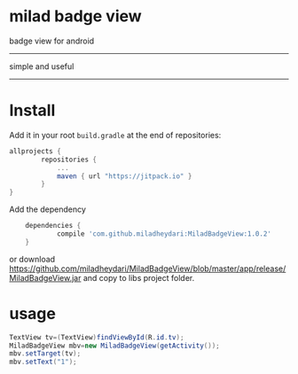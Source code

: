 # milad badge view
badge view for android
***
simple and useful
***
Install
=====

Add it in your root `build.gradle` at the end of repositories:

```groovy
allprojects {
		repositories {
			...
			maven { url "https://jitpack.io" }
		}
}
```
Add the dependency

```groovy
	dependencies {
	        compile 'com.github.miladheydari:MiladBadgeView:1.0.2'
	}
```
or download https://github.com/miladheydari/MiladBadgeView/blob/master/app/release/MiladBadgeView.jar and copy to libs project folder.
# usage
```Java 
TextView tv=(TextView)findViewById(R.id.tv);
MiladBadgeView mbv=new MiladBadgeView(getActivity());
mbv.setTarget(tv);
mbv.setText("1");
```

